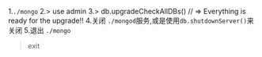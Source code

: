 1.`./mongo`
2.> use admin
3.> db.upgradeCheckAllDBs()
// => Everything is ready for the upgrade!!
4.关闭 `./mongod`服务,或是使用`db.shutdownServer()`来关闭
5.退出 `./mongo`
> exit

